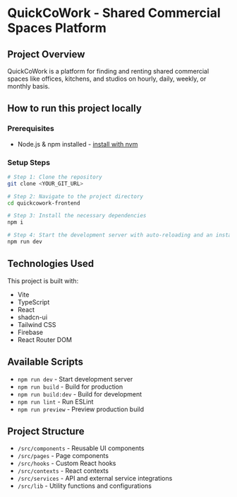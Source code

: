 # QuickCoWork - Shared Commercial Spaces Platform

## Project Overview

QuickCoWork is a platform for finding and renting shared commercial spaces like offices, kitchens, and studios on hourly, daily, weekly, or monthly basis.

## How to run this project locally

### Prerequisites

- Node.js & npm installed - [install with nvm](https://github.com/nvm-sh/nvm#installing-and-updating)

### Setup Steps

```sh
# Step 1: Clone the repository
git clone <YOUR_GIT_URL>

# Step 2: Navigate to the project directory
cd quickcowork-frontend

# Step 3: Install the necessary dependencies
npm i

# Step 4: Start the development server with auto-reloading and an instant preview
npm run dev
```

## Technologies Used

This project is built with:

- Vite
- TypeScript
- React
- shadcn-ui
- Tailwind CSS
- Firebase
- React Router DOM

## Available Scripts

- `npm run dev` - Start development server
- `npm run build` - Build for production
- `npm run build:dev` - Build for development
- `npm run lint` - Run ESLint
- `npm run preview` - Preview production build

## Project Structure

- `/src/components` - Reusable UI components
- `/src/pages` - Page components
- `/src/hooks` - Custom React hooks
- `/src/contexts` - React contexts
- `/src/services` - API and external service integrations
- `/src/lib` - Utility functions and configurations
